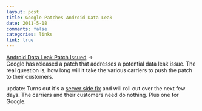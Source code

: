 ```yaml
--- 
layout: post
title: Google Patches Android Data Leak
date: 2011-5-18
comments: false
categories: links
link: true
---
```

<a title="Android Data Leak Patch" href="http://www.pcworld.com/article/228146/google_issues_patch_to_plug_android_data_leaks.html">Android Data Leak Patch Issued</a> →<br /> Google has released a patch that addresses a potential data leak issue. The real question is, how long will it take the various carriers to push the patch to their customers.

update: Turns out it's a <a title="Google Android Fix" href="http://blogs.computerworld.com/18308/google_android_security_flaw">server side fix</a> and will roll out over the next few days. The carriers and their customers need do nothing. Plus one for Google.
